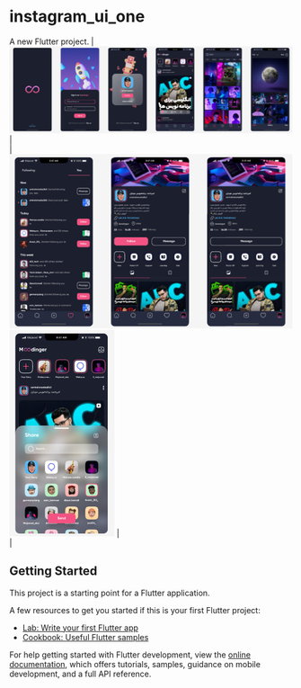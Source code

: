 # instagram_ui_one

A new Flutter project.
| ![صفحه اصلی](https://github.com/javadHeidary/instagram_ui_clone/blob/main/images/sc2.png) |  
| ![صفحه اصلی](https://github.com/javadHeidary/instagram_ui_clone/blob/main/images/sc3.png)   ![صفحه اصلی](https://github.com/javadHeidary/instagram_ui_clone/blob/main/images/sc5.png) |  
|
## Getting Started

This project is a starting point for a Flutter application.

A few resources to get you started if this is your first Flutter project:

- [Lab: Write your first Flutter app](https://docs.flutter.dev/get-started/codelab)
- [Cookbook: Useful Flutter samples](https://docs.flutter.dev/cookbook)

For help getting started with Flutter development, view the
[online documentation](https://docs.flutter.dev/), which offers tutorials,
samples, guidance on mobile development, and a full API reference.
